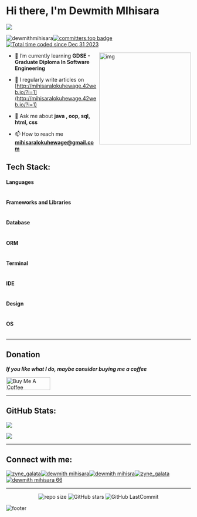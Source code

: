 # Hi there, I'm Dewmith MIhisara
<p> 
  <a href="https://github.com/DenverCoder1/readme-typing-svg"><img src="https://readme-typing-svg.herokuapp.com?lines=Dedicated+Software+Engineering+Student;Transforming+Ideas+into+Innovative+Solutions;Java%20|%20Algorithms%20|%20OOP%20|%20SQL;Specialist%20on%20Codeforces;Always%20learning%20new%20things&width=500&height=50"></a>
</p>

<img src="https://komarev.com/ghpvc/?username=dewmithmihisara&label=Profile%20views&color=0e75b6&style=flat" alt="dewmithmihisara" />[![committers.top badge](https://user-badge.committers.top/sri_lanka/DewmithMihisara.svg)](https://user-badge.committers.top/sri_lanka/DewmithMihisara)<br>
<a href="https://wakatime.com/@018cbc04-4db0-44a0-a653-d922518febc2"><img src="https://wakatime.com/badge/user/018cbc04-4db0-44a0-a653-d922518febc2.svg" alt="Total time coded since Dec 31 2023" /></a>

<img align="right" src="https://github.com/DewmithMihisara/DewmithMihisara/assets/124574193/e80d54d4-27eb-45d2-b569-37a939bf7428"      
      alt="img" width="250">
      
 


- 🌱 I’m currently learning **GDSE - Graduate Diploma In Software Engineering**

- 📝 I regularly write articles on [http://mihisaralokuhewage.42web.io/?i=1](http://mihisaralokuhewage.42web.io/?i=1)

- 💬 Ask me about **java , oop, sql, html, css**

- 📫 How to reach me **mihisaralokuhewage@gmail.com**

## Tech Stack:

#### Languages

<img src="https://img.shields.io/badge/JavaScript-323330?style=for-the-badge&logo=javascript&logoColor=F7DF1E" alt=""/><img src="https://img.shields.io/badge/HTML5-E34F26?style=for-the-badge&logo=html5&logoColor=white" alt=""/><img src="https://img.shields.io/badge/CSS3-1572B6?style=for-the-badge&logo=css3&logoColor=white" alt=""/><img src="https://img.shields.io/badge/java-%23ED8B00.svg?style=for-the-badge&logo=openjdk&logoColor=white" alt=""/>

#### Frameworks and Libraries

<img src="https://img.shields.io/badge/apache_maven-C71A36?style=for-the-badge&logo=apachemaven&logoColor=white" alt=""/><img src="https://img.shields.io/badge/Bootstrap-563D7C?style=for-the-badge&logo=bootstrap&logoColor=white" alt=""/><img src="https://img.shields.io/badge/Postman-FF6C37?style=for-the-badge&logo=Postman&logoColor=white" alt=""/><img src="https://img.shields.io/badge/Font_Awesome-339AF0?style=for-the-badge&logo=fontawesome&logoColor=white" alt=""/><img src="https://img.shields.io/badge/GitHub%20Pages-222222?style=for-the-badge&logo=GitHub%20Pages&logoColor=white" alt=""/><img src="https://img.shields.io/badge/Node%20js-339933?style=for-the-badge&logo=nodedotjs&logoColor=white" alt=""/><img src="https://img.shields.io/badge/jQuery-0769AD?style=for-the-badge&logo=jquery&logoColor=white" alt=""/>


#### Database

<img src="https://img.shields.io/badge/MySQL-005C84?style=for-the-badge&logo=mysql&logoColor=white" alt=""/>

#### ORM

<img src="https://img.shields.io/badge/Hibernate-59666C?style=for-the-badge&logo=Hibernate&logoColor=white" alt=""/>

#### Terminal

<img src="https://img.shields.io/badge/GIT-E44C30?style=for-the-badge&logo=git&logoColor=white" alt=""/><img src="https://img.shields.io/badge/windows%20terminal-4D4D4D?style=for-the-badge&logo=windows%20terminal&logoColor=white" alt=""/>

#### IDE

<img src="https://img.shields.io/badge/Visual_Studio_Code-0078D4?style=for-the-badge&logo=visual%20studio%20code&logoColor=white" alt=""/><img src="https://img.shields.io/badge/IntelliJ_IDEA-000000.svg?style=for-the-badge&logo=intellij-idea&logoColor=white" alt=""/>

#### Design

<img src="https://img.shields.io/badge/Figma-F24E1E?style=for-the-badge&logo=figma&logoColor=white" alt=""/><img src="https://img.shields.io/badge/Canva-%2300C4CC.svg?&style=for-the-badge&logo=Canva&logoColor=white" alt=""/><img src="https://img.shields.io/badge/Adobe%20Lightroom-31A8FF?style=for-the-badge&logo=Adobe%20Lightroom&logoColor=white" alt=""/>

#### OS

<img src="https://img.shields.io/badge/iOS-000000?style=for-the-badge&logo=ios&logoColor=white" alt=""/><img src="https://img.shields.io/badge/Android-3DDC84?style=for-the-badge&logo=android&logoColor=white" alt=""/><img src="https://img.shields.io/badge/mac%20os-000000?style=for-the-badge&logo=apple&logoColor=white" alt=""/><img src="https://img.shields.io/badge/Windows-0078D6?style=for-the-badge&logo=windows&logoColor=white" alt=""/><img src="https://img.shields.io/badge/Linux-FCC624?style=for-the-badge&logo=linux&logoColor=black" alt=""/>


***
  
## Donation

***If you like what I do, maybe consider buying me a coffee***

<a href="https://www.buymeacoffee.com/dewmith"><img src="https://cdn.buymeacoffee.com/buttons/v2/default-red.png" alt="Buy Me A Coffee" style="height: 35px !important; width: 120px !important;"></a>

***

## GitHub Stats:

![](https://github-readme-stats.vercel.app/api/top-langs/?username=DewmithMihisara&theme=tokyonight&hide_border=true&include_all_commits=true&count_private=true&layout=compact)

![](https://github-profile-summary-cards.vercel.app/api/cards/profile-details?username=DewmithMihisara&theme=tokyonight)

***

## Connect with me:

<p align="left">
<a href="https://twitter.com/zyne_galata" target="blank"><img align="center" src="https://img.shields.io/badge/Twitter-1DA1F2?style=for-the-badge&logo=twitter&logoColor=white" alt="zyne_galata"/></a><a href="https://linkedin.com/in/dewmith mihisara" target="blank"><img align="center" src="https://img.shields.io/badge/LinkedIn-0077B5?style=for-the-badge&logo=linkedin&logoColor=white" alt="dewmith mihisara" /></a><a href="https://twitter.com/Zyne_Galata" target="blank"><img align="center" src="https://img.shields.io/badge/X-000000?style=for-the-badge&logo=x&logoColor=white" alt="" /></a><a href="https://fb.com/dewmith mihisra" target="blank"><img align="center" src="https://img.shields.io/badge/Facebook-1877F2?style=for-the-badge&logo=facebook&logoColor=white" alt="dewmith mihisra" /></a><a href="https://instagram.com/zyne_galata" target="blank"><img align="center" src="https://img.shields.io/badge/Instagram-E4405F?style=for-the-badge&logo=instagram&logoColor=white" alt="zyne_galata"/></a><a href="https://www.hackerrank.com/dewmith mihisara 66" target="blank"><img align="center" src="https://img.shields.io/badge/-Hackerrank-2EC866?style=for-the-badge&logo=HackerRank&logoColor=white" alt="dewmith mihisara 66"/></a><a href="https://www.tiktok.com/@zyne_galata" target="blank"><img align="center" src="https://img.shields.io/badge/TikTok-000000?style=for-the-badge&logo=tiktok&logoColor=white" alt="" /></a><a href="http://mihisaralokuhewage.42web.io/" target="blank"><img align="center" src="https://img.shields.io/badge/Portfolio-255E63?style=for-the-badge&logo=About.me&logoColor=white" alt="" /></a>
</p>

***
<div align="center">
  
![repo size](https://img.shields.io/github/repo-size/DewmithMihisara/DewmithMihisara?label=Repo%20Size&style=for-the-badge&labelColor=black&color=20bf6b)
![GitHub stars](https://img.shields.io/github/stars/DewmithMihisara/DewmithMihisara?&labelColor=black&color=f7b731&style=for-the-badge)
![GitHub LastCommit](https://img.shields.io/github/last-commit/DewmithMihisara/DewmithMihisara?logo=github&labelColor=black&color=d1d8e0&style=for-the-badge)

</div>

![footer](https://capsule-render.vercel.app/api?type=waving&text=Thank%You%!&fontSize=40&animation=twinkling&color=timeGradient&height=80&section=footer&reversal=true)


